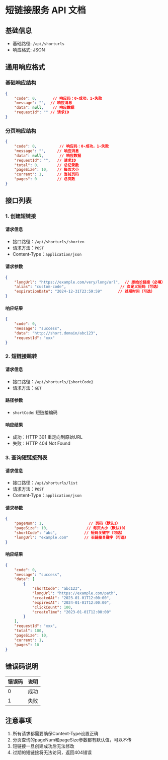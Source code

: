 # 短链接服务 API 文档

## 基础信息

- 基础路径: `/api/shorturls`
- 响应格式: JSON

## 通用响应格式

### 基础响应结构

```json
{
    "code": 0,       // 响应码：0-成功，1-失败
    "message": "",  // 响应消息
    "data": null,    // 响应数据
    "requestId": "" // 请求ID
}
```

### 分页响应结构

```json
{
    "code": 0,          // 响应码：0-成功，1-失败
    "message": "",     // 响应消息
    "data": null,       // 响应数据
    "requestId": "",   // 请求ID
    "total": 0,        // 总记录数
    "pageSize": 10,    // 每页大小
    "current": 1,      // 当前页码
    "pages": 0         // 总页数
}
```

## 接口列表

### 1. 创建短链接

#### 请求信息

- 接口路径：`/api/shorturls/shorten`
- 请求方法：`POST`
- Content-Type：`application/json`

#### 请求参数

```json
{
    "longUrl": "https://example.com/very/long/url",  // 原始长链接（必填）
    "alias": "custom-code",                        // 自定义短码（可选）
    "expirationDate": "2024-12-31T23:59:59"       // 过期时间（可选）
}
```

#### 响应结果

```json
{
    "code": 0,
    "message": "success",
    "data": "http://short.domain/abc123",
    "requestId": "xxx"
}
```

### 2. 短链接跳转

#### 请求信息

- 接口路径：`/api/shorturls/{shortCode}`
- 请求方法：`GET`

#### 路径参数

- `shortCode`: 短链接编码

#### 响应结果

- 成功：HTTP 301 重定向到原始URL
- 失败：HTTP 404 Not Found

### 3. 查询短链接列表

#### 请求信息

- 接口路径：`/api/shorturls/list`
- 请求方法：`POST`
- Content-Type：`application/json`

#### 请求参数

```json
{
    "pageNum": 1,                    // 页码（默认1）
    "pageSize": 10,                 // 每页大小（默认10）
    "shortCode": "abc",            // 短码关键字（可选）
    "longUrl": "example.com"       // 长链接关键字（可选）
}
```

#### 响应结果

```json
{
    "code": 0,
    "message": "success",
    "data": [
        {
            "shortCode": "abc123",
            "longUrl": "https://example.com/path",
            "createdAt": "2023-01-01T12:00:00",
            "expiresAt": "2024-01-01T12:00:00",
            "clickCount": 100,
            "createTime": "2023-01-01T12:00:00"
        }
    ],
    "requestId": "xxx",
    "total": 100,
    "pageSize": 10,
    "current": 1,
    "pages": 10
}
```

## 错误码说明

| 错误码 | 说明 |
|--------|------|
| 0 | 成功 |
| 1 | 失败 |

## 注意事项

1. 所有请求都需要确保Content-Type设置正确
2. 分页查询的pageNum和pageSize参数都有默认值，可以不传
3. 短链接一旦创建成功后无法修改
4. 过期的短链接将无法访问，返回404错误
